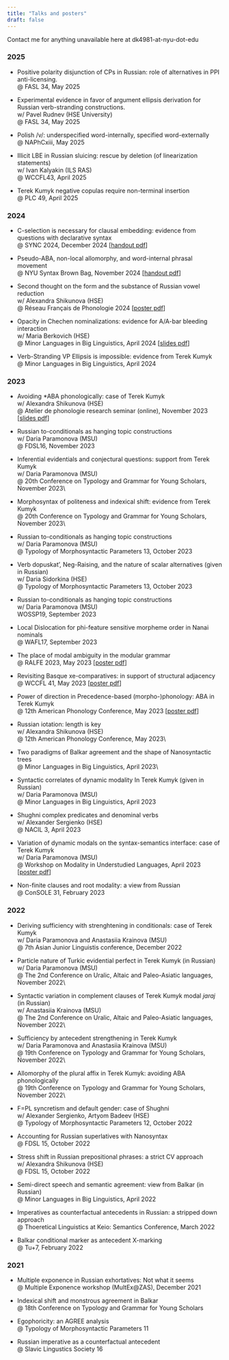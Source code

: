 ```yaml
---
title: "Talks and posters"
draft: false
---
```

Contact me for anything unavailable here at dk4981-at-nyu-dot-edu

### 2025

+ Positive polarity disjunction of CPs in Russian: role of alternatives in PPI anti-licensing.\
@ FASL 34, May 2025

+ Experimental evidence in favor of argument ellipsis derivation for Russian verb-stranding constructions.\
w/ Pavel Rudnev (HSE University)\
@ FASL 34, May 2025

+ Polish /v/: underspecified word-internally, specified word-externally\
@ NAPhCxiii, May 2025

+ Illicit LBE in Russian sluicing: rescue by deletion (of linearization statements)\
w/ Ivan Kalyakin (ILS RAS)\
@ WCCFL43, April 2025

+ Terek Kumyk negative copulas require non-terminal insertion\
@ PLC 49, April 2025

### 2024

+ C-selection is necessary for clausal embedding: evidence from questions with declarative syntax\
@ SYNC 2024, December 2024 [[handout pdf](SYNC2024.pdf)]

+ Pseudo-ABA, non-local allomorphy, and word-internal phrasal movement\
@ NYU Syntax Brown Bag, November 2024  [[handout pdf](SBB2024.pdf)]

+ Second thought on the form and the substance of Russian vowel reduction\
w/ Alexandra Shikunova (HSE)\
@ Réseau Français de Phonologie 2024 [[poster pdf](RFP2024.pdf)] 

+ Opacity in Chechen nominalizations: evidence for A/A-bar bleeding interaction\
w/ Maria Berkovich (HSE)\
@ Minor Languages in Big Linguistics, April 2024 [[slides pdf](MyablChe.pdf)] 

+ Verb-Stranding VP Ellipsis is impossible: evidence from Terek Kumyk\
@ Minor Languages in Big Linguistics, April 2024 

### 2023

+ Avoiding *ABA phonologically: case of Terek Kumyk\
w/ Alexandra Shikunova (HSE)\
@ Atelier de phonologie research seminar (online), November 2023\
[[slides pdf](AtelierKumyk.pdf)] 

+ Russian to-conditionals as hanging topic constructions\
w/ Daria Paramonova (MSU)\
@ FDSL16, November 2023

+ Inferential evidentials and conjectural questions: support from Terek Kumyk\
w/ Daria Paramonova (MSU)\
@ 20th Conference on Typology and Grammar for Young Scholars, November 2023\

+ Morphosyntax of politeness and indexical shift: evidence from Terek Kumyk\
@ 20th Conference on Typology and Grammar for Young Scholars, November 2023\

+ Russian to-conditionals as hanging topic constructions\
w/ Daria Paramonova (MSU)\
@ Typology of Morphosyntactic Parameters 13, October 2023

+ Verb dopuskat’, Neg-Raising, and the nature of scalar alternatives (given in Russian)\
w/ Daria Sidorkina (HSE)\
@ Typology of Morphosyntactic Parameters 13, October 2023

+ Russian to-conditionals as hanging topic constructions\
w/ Daria Paramonova (MSU)\
WOSSP19, September 2023

+ Local Dislocation for phi-feature sensitive morpheme order in Nanai nominals\
@ WAFL17, September 2023

+ The place of modal ambiguity in the modular grammar\
@ RALFE 2023, May 2023 [[poster pdf](Ralfe2023.pdf)] 

+ Revisiting Basque xe-comparatives: in support of structural adjacency\
@ WCCFL 41, May 2023 [[poster pdf](wccfl41.pdf)]

+ Power of direction in Precedence-based (morpho-)phonology: ABA in Terek Kumyk\
@ 12th American Phonology Conference, May 2023 [[poster pdf](Naphcxii.pdf)] 

+ Russian iotation: length is key\
w/ Alexandra Shikunova (HSE)\
@ 12th American Phonology Conference, May 2023\

+ Two paradigms of Balkar agreement and the shape of Nanosyntactic trees\
@ Minor Languages in Big Linguistics, April 2023\

+ Syntactic correlates of dynamic modality In Terek Kumyk (given in Russian)\
w/ Daria Paramonova (MSU)\
@ Minor Languages in Big Linguistics, April 2023

+ Shughni complex predicates and denominal verbs\
w/ Alexander Sergienko (HSE)\
@ NACIL 3, April 2023

+ Variation of dynamic modals on the syntax-semantics interface: case of Terek Kumyk\
w/ Daria Paramonova (MSU)\
@ Workshop on Modality in Understudied Languages, April 2023 [[poster pdf](Wmul2023.pdf)] 

+ Non-finite clauses and root modality: a view from Russian\
@ ConSOLE 31, February 2023

### 2022

+ Deriving sufficiency with strenghtening in conditionals: case of Terek Kumyk\
w/ Daria Paramonova and Anastasiia Krainova (MSU)\
@ 7th Asian Junior Linguistis conference, December 2022

+ Particle nature of Turkic evidential perfect in Terek Kumyk (in Russian)\
w/ Daria Paramonova (MSU)\
@ The 2nd Conference on Uralic, Altaic and Paleo-Asiatic languages, November 2022\

+ Syntactic variation in complement clauses of Terek Kumyk modal _jaraj_ (in Russian)\
w/ Anastasiia Krainova (MSU)\
@ The 2nd Conference on Uralic, Altaic and Paleo-Asiatic languages, November 2022\

+ Sufficiency by antecedent strengthening in Terek Kumyk\
w/ Daria Paramonova and Anastasiia Krainova (MSU)\
@ 19th Conference on Typology and Grammar for Young Scholars, November 2022\

+ Allomorphy of the plural affix in Terek Kumyk: avoiding ABA phonologically\
@ 19th Conference on Typology and Grammar for Young Scholars, November 2022\

+ F=PL syncretism and default gender: case of Shughni\
w/ Alexander Sergienko, Artyom Badeev (HSE)\
@ Typology of Morphosyntactic Parameters 12, October 2022

+ Accounting for Russian superlatives with Nanosyntax\
@ FDSL 15, October 2022

+ Stress shift in Russian prepositional phrases: a strict CV approach\
w/ Alexandra Shikunova (HSE)\
@ FDSL 15, October 2022

+ Semi-direct speech and semantic agreement: view from Balkar (in Russian)\
@ Minor Languages in Big Linguistics, April 2022

+ Imperatives as counterfactual antecedents in Russian: a stripped down approach\
@ Thoeretical Linguistics at Keio: Semantics Conference, March 2022

+ Balkar conditional marker as antecedent X-marking\
@ Tu+7, February 2022

### 2021

+ Multiple exponence in Russian exhortatives: Not what it seems\
@ Multiple Exponence workshop (MultEx@ZAS), December 2021

+ Indexical shift and monstrous agreement in Balkar\
@ 18th Conference on Typology and Grammar for Young Scholars

+ Egophoricity: an AGREE analysis\
@ Typology of Morphosyntactic Parameters 11

+ Russian imperative as a counterfactual antecedent\
@ Slavic Lingustics Society 16

